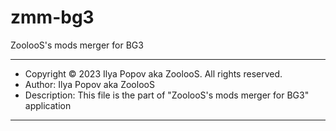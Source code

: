 # zmm-bg3
ZoolooS's mods merger for BG3


---
- Copyright © 2023 Ilya Popov aka ZoolooS. All rights reserved.
- Author: Ilya Popov aka ZoolooS
- Description: This file is the part of "ZoolooS's mods merger for BG3" application
---
